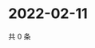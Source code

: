 # 2022-02-11

共 0 条

<!-- BEGIN WEIBO -->
<!-- 最后更新时间 Fri Feb 11 2022 04:14:39 GMT+0800 (China Standard Time) -->

<!-- END WEIBO -->
